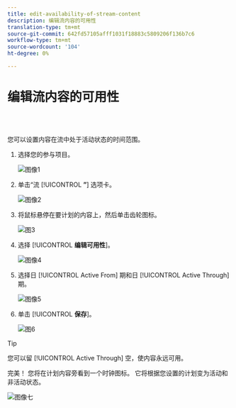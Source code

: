 ```yaml
---
title: edit-availability-of-stream-content
description: 编辑流内容的可用性
translation-type: tm+mt
source-git-commit: 642fd57105afff1031f18883c5809206f136b7c6
workflow-type: tm+mt
source-wordcount: '104'
ht-degree: 0%

---
```



# 编辑流内容的可用性

<br> 

您可以设置内容在流中处于活动状态的时间范围。

1. 选择您的参与项目。

   ![图像1](/help/sky/assets/engagement-programs/edit-availability-of-stream-content/edit-availability-of-stream-content-1.png)

1. 单击“流 [!UICONTROL **”**] 选项卡。

   ![图像2](/help/sky/assets/engagement-programs/edit-availability-of-stream-content/edit-availability-of-stream-content-2.png)

1. 将鼠标悬停在要计划的内容上，然后单击齿轮图标。

   ![图3](/help/sky/assets/engagement-programs/edit-availability-of-stream-content/edit-availability-of-stream-content-3.png)

1. 选择 [!UICONTROL **编辑可用性**]。

   ![图像4](/help/sky/assets/engagement-programs/edit-availability-of-stream-content/edit-availability-of-stream-content-4.png)

1. 选择日 [!UICONTROL Active From] 期和日 [!UICONTROL Active Through] 期。

   ![图像5](/help/sky/assets/engagement-programs/edit-availability-of-stream-content/edit-availability-of-stream-content-5.png)

1. 单击 [!UICONTROL **保存**]。

   ![图6](/help/sky/assets/engagement-programs/edit-availability-of-stream-content/edit-availability-of-stream-content-6.png)

>[!TIP]
>
>您可以留 [!UICONTROL Active Through] 空，使内容永远可用。

完美！ 您将在计划内容旁看到一个时钟图标。 它将根据您设置的计划变为活动和非活动状态。

![图像七](/help/sky/assets/engagement-programs/edit-availability-of-stream-content/edit-availability-of-stream-content-7.png)